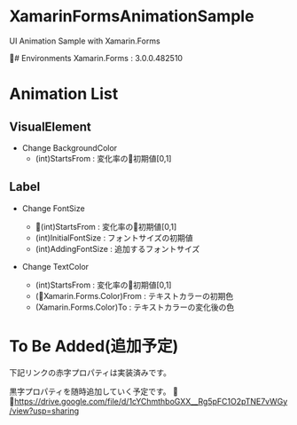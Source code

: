 # XamarinFormsAnimationSample
UI Animation Sample with Xamarin.Forms 

# Environments
Xamarin.Forms : 3.0.0.482510

# Animation List
## VisualElement
- Change BackgroundColor
    - (int)StartsFrom : 変化率の初期値[0,1]

## Label
- Change FontSize
    - (int)StartsFrom : 変化率の初期値[0,1]
    - (int)InitialFontSize : フォントサイズの初期値
    - (int)AddingFontSize : 追加するフォントサイズ

- Change TextColor
    - (int)StartsFrom : 変化率の初期値[0,1]
    - (Xamarin.Forms.Color)From : テキストカラーの初期色
    - (Xamarin.Forms.Color)To : テキストカラーの変化後の色

# To Be Added(追加予定)
下記リンクの赤字プロパティは実装済みです。

黒字プロパティを随時追加していく予定です。

<https://drive.google.com/file/d/1cYChmthboGXX__Rg5pFC1O2pTNE7vWGy/view?usp=sharing>